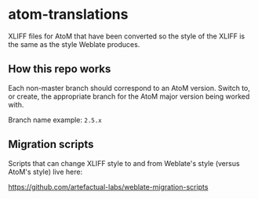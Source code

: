 # atom-translations

XLIFF files for AtoM that have been converted so the style of the XLIFF is
the same as the style Weblate produces.

How this repo works
-------------------

Each non-master branch should correspond to an AtoM version. Switch to, or
create, the appropriate branch for the AtoM major version being worked with.

Branch name example: `2.5.x`

Migration scripts
-----------------

Scripts that can change XLIFF style to and from Weblate's style (versus AtoM's
style) live here:

https://github.com/artefactual-labs/weblate-migration-scripts
